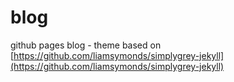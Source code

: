 # blog
github pages blog - theme based on [https://github.com/liamsymonds/simplygrey-jekyll](https://github.com/liamsymonds/simplygrey-jekyll)
